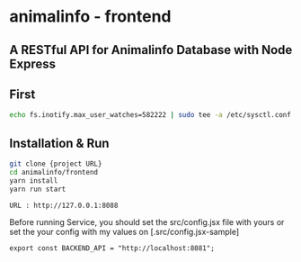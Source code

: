 # animalinfo - frontend
A RESTful API for Animalinfo Database with Node Express
---

## First
```bash
echo fs.inotify.max_user_watches=582222 | sudo tee -a /etc/sysctl.conf && sudo sysctl -p
```

## Installation & Run
```bash
git clone {project URL}
cd animalinfo/frontend
yarn install
yarn run start

URL : http://127.0.0.1:8088
```


Before running Service, you should set the src/config.jsx file with yours or set the your config with my values on [.src/config.jsx-sample]
```
export const BACKEND_API = "http://localhost:8081";
```
